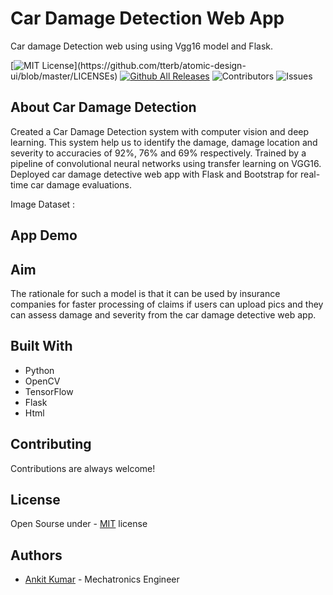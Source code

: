 
# Car Damage Detection Web App

Car damage Detection web using using Vgg16 model and Flask.

[![MIT License](https://img.shields.io/apm/l/atomic-design-ui.svg?)](https://github.com/tterb/atomic-design-ui/blob/master/LICENSEs) [![Github All Releases](https://img.shields.io/github/downloads/ankitkumar174/Car-Damage-Detective-Web-App/total.svg)]()
![Contributors](https://img.shields.io/github/contributors/kuwarkapur/car-damage-detection?color=dark-green) ![Issues](https://img.shields.io/github/issues/kuwarkapur/car-damage-detection) 


## About Car Damage Detection

Created a Car Damage Detection system with computer vision and deep learning. This system help us to identify the damage, damage location and severity to accuracies of 92%, 76% and 69% respectively. Trained by a pipeline of convolutional neural networks using transfer learning on VGG16. Deployed car damage detective web app with Flask and Bootstrap for real-time car damage evaluations. 

Image Dataset : 

## App Demo



## Aim

The rationale for such a model is that it can be used by insurance companies for faster processing of claims if users can upload pics and they can assess damage and severity from the car damage detective web app. 


## Built With

* Python
* OpenCV
* TensorFlow
* Flask
* Html


## Contributing

Contributions are always welcome!


## License

Open Sourse under - [MIT](https://choosealicense.com/licenses/mit/) license


## Authors

- [Ankit Kumar](https://www.github.com/ankitkumar174)   - Mechatronics Engineer

